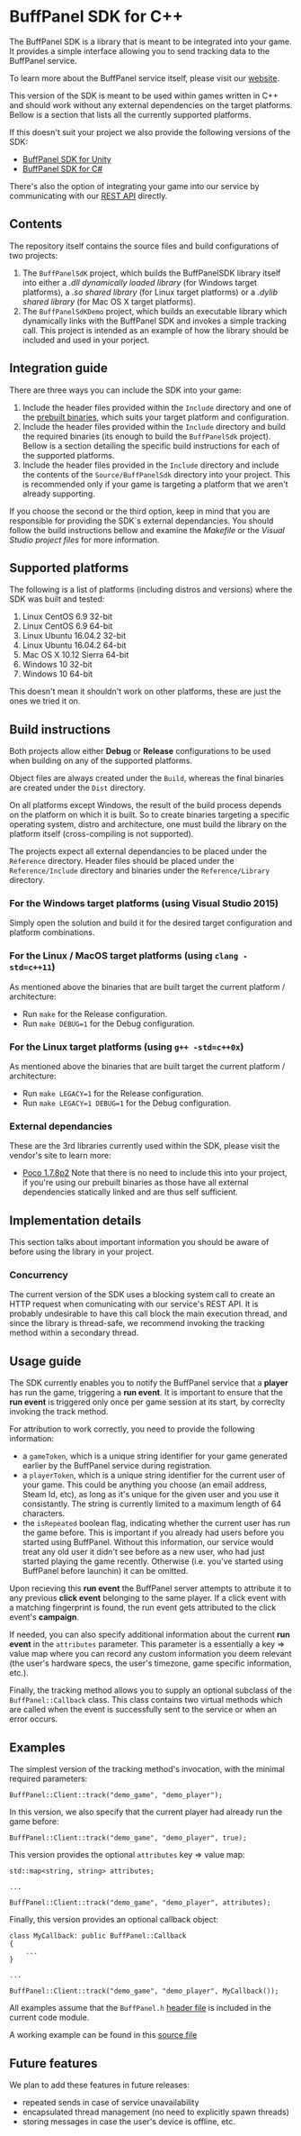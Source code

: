 # BuffPanel SDK for C++

The BuffPanel SDK is a library that is meant to be integrated into your game. It provides a simple interface allowing
you to send tracking data to the BuffPanel service.

To learn more about the BuffPanel service itself, please visit our [website](http://buffPanel.com/).

This version of the SDK is meant to be used within games written in C++ and should work without any external
dependencies on the target platforms. Bellow is a section that lists all the currently supported platforms.

If this doesn't suit your project we also provide the following versions of the SDK:
- [BuffPanel SDK for Unity](https://github.com/Cellense/buffpanel-sdk-unity)
- [BuffPanel SDK for C#](https://github.com/Cellense/buffpanel-sdk-c-sharp)

There's also the option of integrating your game into our service by communicating with our
[REST API](http://buffpanel.com/help/setting_up_tracking_in_your_game) directly.

## Contents

The repository itself contains the source files and build configurations of two projects:
1. The `BuffPanelSdK` project, which builds the BuffPanelSDK library itself into either
a _.dll dynamically loaded library_ (for Windows target platforms), a _.so shared library_ (for Linux target platforms)
or a _.dylib shared library_ (for Mac OS X target platforms).
2. The `BuffPanelSdKDemo` project, which builds an executable library which dynamically links with the BuffPanel SDK
and invokes a simple tracking call. This project is intended as an example of how the library should be included
and used in your porject.

## Integration guide

There are three ways you can include the SDK into your game:
1. Include the header files provided within the `Include` directory and one of the
[prebuilt binaries](https://cellense.com/sdk/), which suits your target platform and configuration.
2. Include the header files provided within the `Include` directory and build the required binaries (its enough to
build the `BuffPanelSdk` project). Bellow is a section detailing the specific build instructions for each of the
supported platforms.
3. Include the header files provided in the `Include` directory and include the contents of the `Source/BuffPanelSdk`
directory into your project. This is recommended only if your game is targeting a platform that we aren't already
supporting.

If you choose the second or the third option, keep in mind that you are responsible for providing the SDK`s
external dependancies. You should follow the build instructions bellow and examine the _Makefile_
or the _Visual Studio project files_ for more information.

## Supported platforms

The following is a list of platforms (including distros and versions) where the SDK was built and tested:
1. Linux CentOS 6.9 32-bit
2. Linux CentOS 6.9 64-bit
3. Linux Ubuntu 16.04.2 32-bit
4. Linux Ubuntu 16.04.2 64-bit
5. Mac OS X 10.12 Sierra 64-bit
6. Windows 10 32-bit
7. Windows 10 64-bit

This doesn't mean it shouldn't work on other platforms, these are just the ones we tried it on.

## Build instructions

Both projects allow either **Debug** or **Release** configurations to be used when building on any of the
supported platforms.

Object files are always created under the `Build`, whereas the final binaries are created under the `Dist` directory.

On all platforms except Windows, the result of the build process depends on the platform on which it is built. So to
create binaries targeting a specific operating system, distro and architecture, one must build the library on the
platform itself (cross-compiling is not supported).

The projects expect all external dependancies to be placed under the `Reference` directory. Header files should be
placed under the `Reference/Include` directory and binaries under the `Reference/Library` directory.

### For the Windows target platforms (using Visual Studio 2015)

Simply open the solution and build it for the desired target configuration and platform combinations.

### For the Linux / MacOS target platforms (using `clang -std=c++11`)

As mentioned above the binaries that are built target the current platform / architecture:
- Run `make` for the Release configuration.
- Run `make DEBUG=1` for the Debug configuration.

### For the Linux target platforms (using `g++ -std=c++0x`)

As mentioned above the binaries that are built target the current platform / architecture:
- Run `make LEGACY=1` for the Release configuration.
- Run `make LEGACY=1 DEBUG=1` for the Debug configuration.

### External dependancies

These are the 3rd libraries currently used within the SDK, please visit the vendor's site to learn more:
- [Poco 1.7.8p2](https://pocoproject.org/)
Note that there is no need to include this into your project, if you're using our prebuilt binaries as those have all external dependencies statically linked and are thus self sufficient.

## Implementation details

This section talks about important information you should be aware of before using the library in your project.

### Concurrency

The current version of the SDK uses a blocking system call to create an HTTP request when comunicating with our
service's REST API. It is probably undesirable to have this call block the main execution thread, and since
the library is thread-safe, we recommend invoking the tracking method within a secondary thread.

## Usage guide

The SDK currently enables you to notify the BuffPanel service that a **player** has run the game, triggering a
**run event**. It is important to ensure that the **run event** is triggered only once per game session at its start,
by correclty invoking the track method.

For attribution to work correctly, you need to provide the following information:
- a `gameToken`, which is a unique string identifier for your game generated earlier by the BuffPanel service
during registration.
- a `playerToken`, which is a unique string identifier for the current user of your game. This could be anything
you choose (an email address, Steam Id, etc), as long as it's unique for the given user and you use it consistantly.
The string is currently limited to a maximum length of 64 characters.
- the `isRepeated` boolean flag, indicating whether the current user has run the game before. This is important if
you already had users before you started using BuffPanel. Without this information, our service would treat any old
user it didn't see before as a new user, who had just started playing the game recently. Otherwise (i.e. you've
started using BuffPanel before launchin) it can be omitted.

Upon recieving this **run event** the BuffPanel server attempts to attribute it to any previous **click event** 
belonging to the same player. If a click event with a matching fingerprint is found, the run event gets attributed to
the click event's **campaign**.

If needed, you can also specify additional information about the current **run event** in the `attributes` parameter.
This parameter is a essentially a key => value map where you can record any custom information you deem relevant
(the user's hardware specs, the user's timezone, game specific information, etc.).

Finally, the tracking method allows you to supply an optional subclass of the `BuffPanel::Callback` class. This class
contains two virtual methods which are called when the event is successfully sent to the service or when an error
occurs.

## Examples

The simplest version of the tracking method's invocation, with the minimal required parameters:

```
BuffPanel::Client::track("demo_game", "demo_player");
```

In this version, we also specify that the current player had already run the game before:

```
BuffPanel::Client::track("demo_game", "demo_player", true);
```

This version provides the optional `attributes` key => value map:

```
std::map<string, string> attributes;

...

BuffPanel::Client::track("demo_game", "demo_player", attributes);
```

Finally, this version provides an optional callback object:

```
class MyCallback: public BuffPanel::Callback
{
	...
}

...

BuffPanel::Client::track("demo_game", "demo_player", MyCallback());
```

All examples assume that the `BuffPanel.h`
[header file](https://github.com/Cellense/buffpanel-sdk-c-plus-plus/blob/master/Include/BuffPanel.h)
is included in the current code module.

A working example can be found in this
[source file](https://github.com/Cellense/buffpanel-sdk-c-plus-plus/blob/master/Source/BuffPanelSDKCPlusPlusDemo/Main.cpp)

## Future features

We plan to add these features in future releases:
- repeated sends in case of service unavailability
- encapsulated thread management (no need to explicitly spawn threads)
- storing messages in case the user's device is offline, etc.

